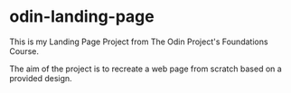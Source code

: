 # odin-landing-page
This is my Landing Page Project from The Odin Project's Foundations Course.

The aim of the project is to recreate a web page from scratch based on a provided design.